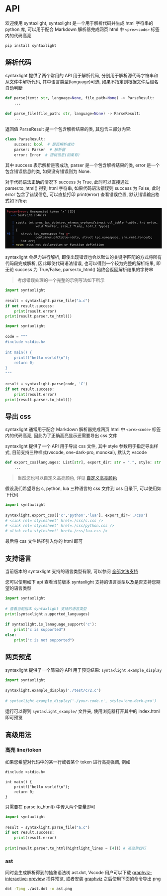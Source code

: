 
# API

欢迎使用 syntaxlight, syntaxlight 是一个用于解析代码并生成 html 字符串的 python 库, 可以用于配合 Markdown 解析器完成网页 html 中 `<pre><code>` 标签内的代码高亮

```bash
pip install syntaxlight
```

## 解析代码

syntaxlight 提供了两个常用的 API 用于解析代码, 分别用于解析源代码字符串和从文件中解析代码, 其中语言类型(language)可选, 如果不指定则根据文件后缀名自动判断

```python
def parse(text: str, language=None, file_path=None) -> ParseResult:
    ...

def parse_file(file_path: str, language=None) -> ParseResult:
    ...
```

返回值 ParseResult 是一个包含解析结果的类, 其包含三部分内容:

```python
class ParseResult:
    success: bool  # 是否解析成功
    parser: Parser  # 解析器
    error: Error  # 错误信息(如果有)
```

其中 success 表示解析是否成功, parser 是一个包含解析结果的类, error 是一个包含错误信息的类, 如果没有错误则为 None.

对于代码语法正确的情况下 success 为 True, 此时可以直接通过 parser.to_html() 得到 html 字符串, 如果代码语法错误则 success 为 False, 此时 error 包含了错误信息, 可以直接打印 print(error) 查看错误位置, 默认错误输出格式如下所示

![20250215200739](https://raw.githubusercontent.com/learner-lu/picbed/master/20250215200739.png)

syntaxlight 会尽力进行解析, 即使出现错误也会以默认的关键字匹配的方式将所有代码段完成解析, 因此即使代码语法错误, 也可以得到一个较为完整的解析结果, 即无论 success 为 True/False, parser.to_html() 始终会返回解析结果的字符串

> 考虑错误处理的一个完整的示例写法如下所示

```python
import syntaxlight

result = syntaxlight.parse_file("a.c")
if not result.success:
    print(result.error)
print(result.parser.to_html())
```

```python
import syntaxlight

code = """
#include <stdio.h>

int main() {
    printf("hello world!\n");
    return 0;
}
"""

result = syntaxlight.parse(code, 'C')
if not result.success:
    print(result.error)
print(result.parser.to_html())
```

## 导出 css

syntaxlight 通常用于配合 Markdown 解析器完成网页 html 中 `<pre><code>` 标签内的代码高亮, 因此为了正确高亮显示还需要导出 css 文件

syntaxlight 提供了一个 API 用于导出 css 文件, 其中 style 参数用于指定导出样式, 目前支持三种样式(vscode, one-dark-pro, monokai), 默认为 vscode

```python
def export_css(languages: List[str], export_dir: str = ".", style: str = "vscode"):
    ...
```

> 当然您也可以自定义高亮颜色, 详见 [自定义高亮颜色](./自定义颜色.md)

假设我们希望导出 c, python, lua 三种语言的 css 文件到 css 目录下, 可以使用如下代码

```python
import syntaxlight

syntaxlight.export_css(['c','python','lua'], export_dir='./css')
# <link rel='stylesheet' href=./css/c.css />
# <link rel='stylesheet' href=./css/python.css />
# <link rel='stylesheet' href=./css/lua.css />
```

最后将 css 文件路径引入你的 html 即可

## 支持语言

当前版本的 syntaxlight 支持的语言类型有限, 可以参阅 [全部文法支持](./全部文法支持.md)

您可以使用如下 api 查看当前版本 syntaxlight 支持的语言类型以及是否支持您期望的语言类型

```python
import syntaxlight

# 查看当前版本 syntaxlight 支持的语言类型
print(syntaxlight.supported_languages)

if syntaxlight.is_lanaguage_support('c'):
    print("c is supported")
else:
    print("c is not supported")
```

## 网页预览

syntaxlight 提供了一个简易的 API 用于预览结果: `syntaxlight.example_display`

```python
import syntaxlight

syntaxlight.example_display('./test/c/2.c')

# syntaxlight.example_display('./your-code.c', style='one-dark-pro')
```

运行可以得到 `syntaxlight_example/` 文件夹, 使用浏览器打开其中的 index.html 即可预览

## 高级用法

### 高亮 line/token

如果您希望对代码中的某一行或者某个 token 进行高亮强调, 例如

```c{4}
#include <stdio.h>

int main() {
    printf("hello world!\n");
    return 0;
}
```

只需要在 parse.to_html() 中传入两个变量即可

```python
import syntaxlight

result = syntaxlight.parse_file("a.c")
if not result.success:
    print(result.error)

print(result.parser.to_html(hightlight_lines = [4])) # 高亮第四行
```

### ast

同时会生成解析得到的抽象语法树 ast.dot, Vscode 用户可以下载 [graphviz-interactive-preview](https://marketplace.visualstudio.com/items?itemName=tintinweb.graphviz-interactive-preview) 插件预览, 或者安装 [graphviz](https://graphviz.org/) 之后使用下面的命令导出 png

```bash
dot -Tpng ./ast.dot -o ast.png
```